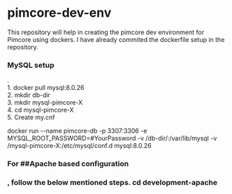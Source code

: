 # pimcore-dev-env
This repository will help in creating the pimcore dev environment for Pimcore using dockers.
I have already commited the dockerfile setup in the repository. </br>
<h3>MySQL setup</h3>. </br>
1. docker pull mysql:8.0.26 </br>
2. mkdir db-dir </br>
3. mkdir mysql-pimcore-X </br>
4. cd mysql-pimcore-X </br>
5. Create my.cnf </br>



docker run --name pimcore-db -p 3307:3306  -e MYSQL_ROOT_PASSWORD=#YourPassword -v /db-dir/:/var/lib/mysql -v /mysql-pimcore-X:/etc/mysql/conf.d  mysql:8.0.26
<h3>For ##Apache based configuration <h3> , follow the below mentioned steps.
cd development-apache
